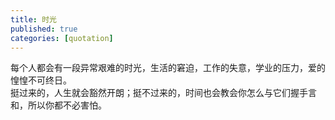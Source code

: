 ```yaml
---
title: 时光
published: true
categories: [quotation]
---
```


每个人都会有一段异常艰难的时光，生活的窘迫，工作的失意，学业的压力，爱的惶惶不可终日。  
挺过来的，人生就会豁然开朗；挺不过来的，时间也会教会你怎么与它们握手言和，所以你都不必害怕。
